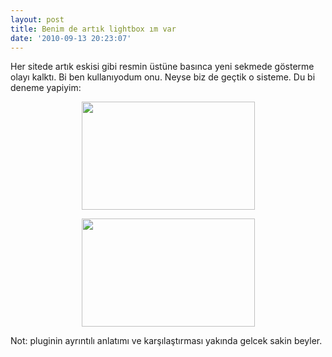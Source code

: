 ```yaml
---
layout: post
title: Benim de artık lightbox ım var
date: '2010-09-13 20:23:07'
---
```


Her sitede artık eskisi gibi resmin üstüne basınca yeni sekmede gösterme olayı kalktı. Bi ben kullanıyodum onu. Neyse biz de geçtik o sisteme. Du bi deneme yapiyim:
<p style="text-align: center;"><a href="http://devdala.files.wordpress.com/2010/09/polis_cartman.jpg"><img class="aligncenter" src="http://devdala.files.wordpress.com/2010/09/polis_cartman.jpg" alt="" width="277" height="173" /></a></p>
<p style="text-align: center;"><a href="http://devdala.files.wordpress.com/2010/09/stig1.jpg"><img class="aligncenter" src="http://devdala.files.wordpress.com/2010/09/stig1.jpg" alt="" width="277" height="173" /></a></p>
<p style="text-align: left;">Not: pluginin ayrıntılı anlatımı ve karşılaştırması yakında gelcek sakin beyler.</p>